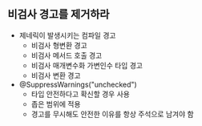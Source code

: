 ## 비검사 경고를 제거하라
* 제네릭이 발생시키는 컴파일 경고
  * 비검사 형변환 경고
  * 비검사 메서드 호출 경고
  * 비검사 매개변수화 가변인수 타입 경고
  * 비검사 변환 경고
* @SuppressWarnings("unchecked")
  * 타입 안전하다고 확신할 경우 사용
  * 좁은 범위에 적용
  * 경고를 무시해도 안전한 이유를 항상 주석으로 남겨야 함
   